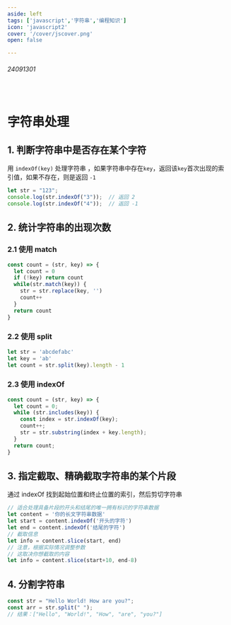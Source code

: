 ```yaml
---
aside: left
tags: ['javascript','字符串','编程知识']
icon: 'javascript2'
cover: '/cover/jscover.png'
open: false

---
```

 
###### 24091301
 
<br/>
 


# 字符串处理


## 1. 判断字符串中是否存在某个字符

用 `indexOf(key)` 处理字符串 ，如果字符串中存在`key`，返回该`key`首次出现的索引值，如果不存在，则是返回 `-1`

```js
let str = "123";
console.log(str.indexOf("3"));  // 返回 2
console.log(str.indexOf("4"));  // 返回 -1

```

## 2. 统计字符串的出现次数

### 2.1 使用 match 

```js
const count = (str, key) => {
  let count = 0
  if (!key) return count
  while(str.match(key)) {
    str = str.replace(key, '')
    count++
  }
  return count
}
```

### 2.2 使用 split

```js
let str = 'abcdefabc'
let key = 'ab'
let count = str.split(key).length - 1
```

### 2.3 使用 indexOf

```js
const count = (str, key) => {
  let count = 0;
  while (str.includes(key)) {
    const index = str.indexOf(key);
    count++;
    str = str.substring(index + key.length);
  }
  return count;
}
```


## 3. 指定截取、精确截取字符串的某个片段

通过 indexOf 找到起始位置和终止位置的索引，然后剪切字符串  

```js
// 适合处理具备片段的开头和结尾的唯一拥有标识的字符串数据
let content = '你的长文字符串数据'
let start = content.indexOf('开头的字符')  
let end = content.indexOf('结尾的字符')
// 截取信息
let info = content.slice(start, end)
// 注意，根据实际情况调整参数
// 这取决你想截取的内容
let info = content.slice(start+10, end-8)

```


## 4. 分割字符串

```js
const str = "Hello World! How are you?";
const arr = str.split(" "); 
// 结果：["Hello", "World!", "How", "are", "you?"]

```